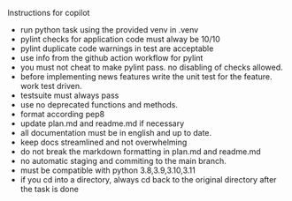 Instructions for copilot

* run python task using the provided venv in .venv
* pylint checks for application code must alway be 10/10
* pylint duplicate code warnings in test are acceptable
* use info from the github action workflow for pylint
* you must not cheat to make pylint pass. no disabling of checks allowed.
* before implementing news features write the unit test for the feature. work test driven.
* testsuite must always pass
* use no deprecated functions and methods.
* format according pep8
* update plan.md and readme.md if necessary
* all documentation must be in english and up to date.
* keep docs streamlined and not overwhelming
* do not break the markdown formatting in plan.md and readme.md
* no automatic staging and commiting to the main branch.
* must be compatible with python 3.8,3.9,3.10,3.11
* if you cd into a directory, always cd back to the original directory after the task is done
